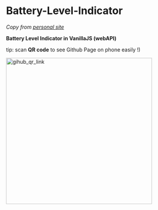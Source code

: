 # Battery-Level-Indicator
_Copy from [personal site](https://sub.victorkarasev.ru/_sandbox/battery_level/)_

**Battery Level Indicator in VanillaJS (webAPI)**


tip: scan **QR code** to see Github Page on phone easily !)

<img
  src="https://api.qrcode-monkey.com/tmp/0a1989b6fb5489c3d2291ef026610f66.svg?1680978256775"
  alt="gihub_qr_link"
  title="scan QR code to see Github Page on phone easily"
  width="400"
/>
